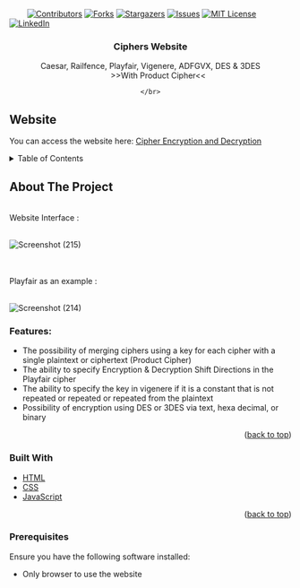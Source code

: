 <!-- PROJECT SHIELDS -->
&nbsp; &nbsp; &nbsp; &nbsp;
[![Contributors][contributors-shield]][contributors-url]
[![Forks][forks-shield]][forks-url]
[![Stargazers][stars-shield]][stars-url]
[![Issues][issues-shield]][issues-url]
[![MIT License][license-shield]][license-url]
[![LinkedIn][linkedin-shield]][linkedin-url]



<!-- PROJECT LOGO -->
<div align="center">
  <h3 align="center">Ciphers Website</h3>

  <p align="center">
    Caesar, Railfence, Playfair, Vigenere, ADFGVX, DES & 3DES 
    <br/>
    &nbsp; &nbsp; &nbsp; &nbsp;>>With Product Cipher<< </br>
  
    </br>
  </p>
</div>

## Website

You can access the website here: [Cipher Encryption and Decryption](https://ciphers-encryption-decryption.000webhostapp.com/)

<!-- TABLE OF CONTENTS -->
<details>
  <summary>Table of Contents</summary>
  <ol>
    <li>
      <a href="#about-the-project">About The Project</a>
      <ul>
        <li><a href="#built-with">Built With</a></li>
      </ul>
    </li>
    <li>
      <a href="#getting-started">Getting Started</a>
      <ul>
        <li><a href="#prerequisites">Prerequisites</a></li>
      </ul>
    </li>
  </ol>
</details>



<!-- ABOUT THE PROJECT -->

## About The Project
</br>
Website Interface :
</br></br>

![Screenshot (215)](https://github.com/Arsany-Osama/Ciphers-Website/assets/160052013/c4397152-1bce-44e8-bab9-80b37f55835a)


</br></br>
Playfair as an example :
</br></br>

![Screenshot (214)](https://github.com/Arsany-Osama/Ciphers-Website/assets/160052013/372bb7ca-48fd-47e6-bd95-728a100d3cc4)




### Features:
- The possibility of merging ciphers using a key for each cipher with a single plaintext or ciphertext (Product Cipher)
- The ability to specify Encryption & Decryption Shift Directions in the Playfair cipher
- The ability to specify the key in vigenere if it is a constant that is not repeated or repeated or repeated from the plaintext
- Possibility of encryption using DES or 3DES via text, hexa decimal, or binary
<p align="right">(<a href="#readme-top">back to top</a>)</p>



### Built With

* [HTML](https://developer.mozilla.org/en-US/docs/Web/HTML)
* [CSS](https://developer.mozilla.org/en-US/docs/Web/CSS)
* [JavaScript](https://developer.mozilla.org/en-US/docs/Web/JavaScript)


<p align="right">(<a href="#readme-top">back to top</a>)</p>

### Prerequisites

Ensure you have the following software installed:
* Only browser to use the website

  [contributors-shield]: https://img.shields.io/github/contributors/Arsany-Osama/Ciphers-Website.svg?style=for-the-badge
[contributors-url]: https://github.com/Arsany-Osama/Ciphers-Website/graphs/contributors
[forks-shield]: https://img.shields.io/github/forks/Arsany-Osama/Ciphers-Website.svg?style=for-the-badge
[forks-url]: https://github.com/Arsany-Osama/Ciphers-Website/network/members
[stars-shield]: https://img.shields.io/github/stars/Arsany-Osama/Ciphers-Website.svg?style=for-the-badge
[stars-url]: https://github.com/Arsany-Osama/Ciphers-Website/stargazers
[issues-shield]: https://img.shields.io/github/issues/Arsany-Osama/Ciphers-Website.svg?style=for-the-badge
[issues-url]: https://github.com/Arsany-Osama/Ciphers-Website/issues
[license-shield]: https://img.shields.io/github/license/Arsany-Osama/Ciphers-Website.svg?style=for-the-badge
[license-url]: https://github.com/Arsany-Osama/Ciphers-Website/blob/master/LICENSE.txt
[linkedin-shield]: https://img.shields.io/badge/-LinkedIn-black.svg?style=for-the-badge&logo=linkedin&colorB=555
[linkedin-url]: https://linkedin.com/in/arsany-osama-446942264
